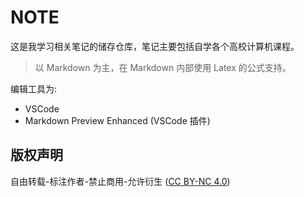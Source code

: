 # NOTE

这是我学习相关笔记的储存仓库，笔记主要包括自学各个高校计算机课程。

> 以 Markdown 为主，在 Markdown 内部使用 Latex 的公式支持。

编辑工具为:

- VSCode
- Markdown Preview Enhanced (VSCode 插件)

## 版权声明

自由转载-标注作者-禁止商用-允许衍生 ([CC BY-NC 4.0](https://creativecommons.org/licenses/by-nc/4.0/deed.zh))
